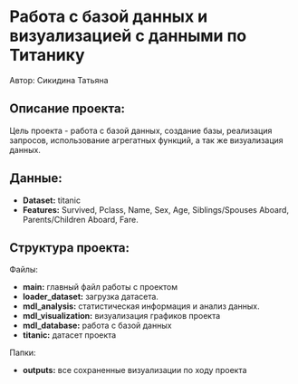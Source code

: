 <h1>Работа с базой данных и визуализацией с данными по Титанику</h1>
<p>
    Автор: Сикидина Татьяна</br>
</p>
<h2>Описание проекта:</h2>
<p>
    Цель проекта - работа с базой данных, создание базы, реализация запросов, использование агрегатных функций, а так же визуализация данных.
</p>
<h2>Данные:</h2>
<p>
    <ul>
        <li><b>Dataset:</b> titanic</li>
        <li><b>Features:</b> Survived, Pclass, Name, Sex, Age, Siblings/Spouses Aboard, Parents/Children Aboard, Fare.</li>
    </ul>
</p>
<h2>Структура проекта:</h2>
<p>Файлы:
    <ul>
        <li><b>main:</b> главный файл работы с проектом</li>
        <li><b>loader_dataset:</b> загрузка датасета.</li>
        <li><b>mdl_analysis:</b> статистическая информация и анализ данных.</li>
        <li><b>mdl_visualization:</b> визуализация графиков проекта</li>
        <li><b>mdl_database:</b> работа с базой данных</li>
        <li><b>titanic:</b> датасет проекта</li>
    </ul>
</p>
<p>Папки:
    <ul>
        <li><b>outputs:</b> все сохраненные визуализации по ходу проекта</li>    
    </ul>
</p>

